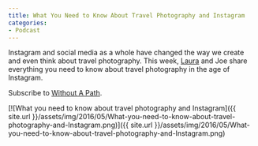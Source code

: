 ```yaml
---
title: What You Need to Know About Travel Photography and Instagram
categories:
- Podcast
---
```


Instagram and social media as a whole have changed the way we create and even think about travel photography. This week, [Laura](https://farflungtravels.com) and Joe share everything you need to know about travel photography in the age of Instagram.

Subscribe to [Without A Path](https://itunes.apple.com/us/podcast/without-a-path/id1037475413?l=es&mt=2).
<!-- more -->

[![What you need to know about travel photography and Instagram]({{ site.url }}/assets/img/2016/05/What-you-need-to-know-about-travel-photography-and-Instagram.png)]({{ site.url }}/assets/img/2016/05/What-you-need-to-know-about-travel-photography-and-Instagram.png)

